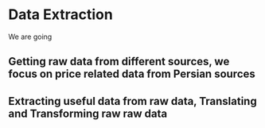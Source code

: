 # Data Extraction
We are going 
## Getting raw data from different sources, we focus on price related data from Persian sources
## Extracting useful data from raw data, Translating and Transforming raw raw data
